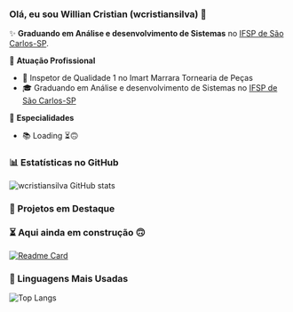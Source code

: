 ### Olá, eu sou Willian Cristian (wcristiansilva) 👋

✨ **Graduando em Análise e desenvolvimento de Sistemas** no [IFSP de São Carlos-SP](https://scl.ifsp.edu.br/).

🏢 **Atuação Profissional**
- 🚀 Inspetor de Qualidade 1 no Imart Marrara Tornearia de Peças
- 🎓 Graduando em Análise e desenvolvimento de Sistemas no [IFSP de São Carlos-SP](https://scl.ifsp.edu.br/)

📱 **Especialidades**
- 📚 Loading ⏳🙃

### 📊 Estatísticas no GitHub

![wcristiansilva GitHub stats](https://github-readme-stats.vercel.app/api?username=wcristiansilva&show_icons=true&theme=dracula)

### 📌 Projetos em Destaque
### ⏳ Aqui ainda em construção 🙃
[![Readme Card](https://github-readme-stats.vercel.app/api/pin/?username=falvojr&repo=)](https://github.com/wcristiansilva/)

### 🚀 Linguagens Mais Usadas

![Top Langs](https://github-readme-stats.vercel.app/api/top-langs/?username=wcristiansilva&layout=compact)
